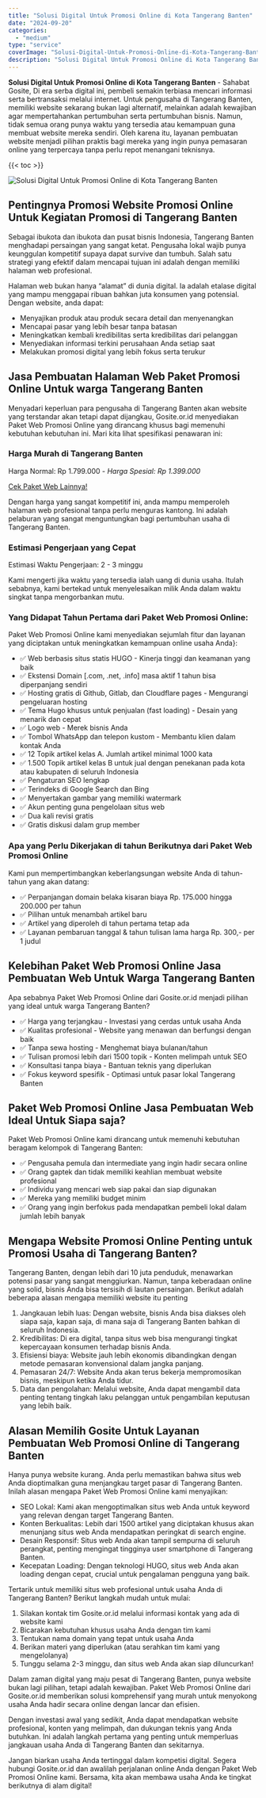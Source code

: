 ```yaml
---
title: "Solusi Digital Untuk Promosi Online di Kota Tangerang Banten"
date: "2024-09-20"
categories: 
  - "medium"
type: "service"
coverImage: "Solusi-Digital-Untuk-Promosi-Online-di-Kota-Tangerang-Banten.png"
description: "Solusi Digital Untuk Promosi Online di Kota Tangerang Banten. Jangan biarkan usaha Anda tertinggal dalam kompetisi digital. Segera hubungi Gosite.or.id dan a..."
---
```


**Solusi Digital Untuk Promosi Online di Kota Tangerang Banten** - Sahabat Gosite, Di era serba digital ini, pembeli semakin terbiasa mencari informasi serta bertransaksi melalui internet. Untuk pengusaha di Tangerang Banten, memiliki website sekarang bukan lagi alternatif, melainkan adalah kewajiban agar mempertahankan pertumbuhan serta pertumbuhan bisnis. Namun, tidak semua orang punya waktu yang tersedia atau kemampuan guna membuat website mereka sendiri. Oleh karena itu, layanan pembuatan website menjadi pilihan praktis bagi mereka yang ingin punya pemasaran online yang terpercaya tanpa perlu repot menangani teknisnya.

{{< toc >}}

![Solusi Digital Untuk Promosi Online di Kota Tangerang Banten](/images/medium/Solusi-Digital-Untuk-Promosi-Online-di-Kota-Tangerang-Banten.png)

## Pentingnya Promosi Website Promosi Online Untuk Kegiatan Promosi di Tangerang Banten

Sebagai ibukota dan ibukota dan pusat bisnis Indonesia, Tangerang Banten menghadapi persaingan yang sangat ketat. Pengusaha lokal wajib punya keunggulan kompetitif supaya dapat survive dan tumbuh. Salah satu strategi yang efektif dalam mencapai tujuan ini adalah dengan memiliki halaman web profesional.

Halaman web bukan hanya “alamat” di dunia digital. Ia adalah etalase digital yang mampu menggapai ribuan bahkan juta konsumen yang potensial. Dengan website, anda dapat:

- Menyajikan produk atau produk secara detail dan menyenangkan
- Mencapai pasar yang lebih besar tanpa batasan
- Meningkatkan kembali kredibilitas serta kredibilitas dari pelanggan
- Menyediakan informasi terkini perusahaan Anda setiap saat
- Melakukan promosi digital yang lebih fokus serta terukur

## Jasa Pembuatan Halaman Web Paket Promosi Online Untuk warga Tangerang Banten

Menyadari keperluan para pengusaha di Tangerang Banten akan website yang terstandar akan tetapi dapat dijangkau, Gosite.or.id menyediakan Paket Web Promosi Online yang dirancang khusus bagi memenuhi kebutuhan kebutuhan ini. Mari kita lihat spesifikasi penawaran ini:

### Harga Murah di Tangerang Banten

<a class="cta-button">Harga Normal: Rp 1.799.000 - <em>Harga Spesial: Rp 1.399.000</em></a>

<a href="/jasa-web/" class="cta-button">Cek Paket Web Lainnya!</a>

Dengan harga yang sangat kompetitif ini, anda mampu memperoleh halaman web profesional tanpa perlu menguras kantong. Ini adalah pelaburan yang sangat menguntungkan bagi pertumbuhan usaha di Tangerang Banten.

### Estimasi Pengerjaan yang Cepat

Estimasi Waktu Pengerjaan: 2 - 3 minggu

Kami mengerti jika waktu yang tersedia ialah uang di dunia usaha. Itulah sebabnya, kami bertekad untuk menyelesaikan milik Anda dalam waktu singkat tanpa mengorbankan mutu.

### Yang Didapat Tahun Pertama dari Paket Web Promosi Online:

Paket Web Promosi Online kami menyediakan sejumlah fitur dan layanan yang diciptakan untuk meningkatkan kemampuan online usaha Anda}:

- ✅ Web berbasis situs statis HUGO - Kinerja tinggi dan keamanan yang baik
- ✅ Ekstensi Domain \[.com, .net, .info\] masa aktif 1 tahun bisa diperpanjang sendiri
- ✅ Hosting gratis di Github, Gitlab, dan Cloudflare pages - Mengurangi pengeluaran hosting
- ✅ Tema Hugo khusus untuk penjualan (fast loading) - Desain yang menarik dan cepat
- ✅ Logo web - Merek bisnis Anda
- ✅ Tombol WhatsApp dan telepon kustom - Membantu klien dalam kontak Anda
- ✅ 12 Topik artikel kelas A. Jumlah artikel minimal 1000 kata
- ✅ 1.500 Topik artikel kelas B untuk jual dengan penekanan pada kota atau kabupaten di seluruh Indonesia
- ✅ Pengaturan SEO lengkap
- ✅ Terindeks di Google Search dan Bing
- ✅ Menyertakan gambar yang memiliki watermark
- ✅ Akun penting guna pengelolaan situs web
- ✅ Dua kali revisi gratis
- ✅ Gratis diskusi dalam grup member

### Apa yang Perlu Dikerjakan di tahun Berikutnya dari Paket Web Promosi Online

Kami pun mempertimbangkan keberlangsungan website Anda di tahun-tahun yang akan datang:

- ✅ Perpanjangan domain belaka kisaran biaya Rp. 175.000 hingga 200.000 per tahun
- ✅ Pilihan untuk menambah artikel baru
- ✅ Artikel yang diperoleh di tahun pertama tetap ada
- ✅ Layanan pembaruan tanggal & tahun tulisan lama harga Rp. 300,- per 1 judul

## Kelebihan Paket Web Promosi Online Jasa Pembuatan Web Untuk Warga Tangerang Banten

Apa sebabnya Paket Web Promosi Online dari Gosite.or.id menjadi pilihan yang ideal untuk warga Tangerang Banten?

- ✅ Harga yang terjangkau - Investasi yang cerdas untuk usaha Anda
- ✅ Kualitas profesional - Website yang menawan dan berfungsi dengan baik
- ✅ Tanpa sewa hosting - Menghemat biaya bulanan/tahun
- ✅ Tulisan promosi lebih dari 1500 topik - Konten melimpah untuk SEO
- ✅ Konsultasi tanpa biaya - Bantuan teknis yang diperlukan
- ✅ Fokus keyword spesifik - Optimasi untuk pasar lokal Tangerang Banten

## Paket Web Promosi Online Jasa Pembuatan Web Ideal Untuk Siapa saja?

Paket Web Promosi Online kami dirancang untuk memenuhi kebutuhan beragam kelompok di Tangerang Banten:

- ✅ Pengusaha pemula dan intermediate yang ingin hadir secara online
- ✅ Orang gaptek dan tidak memiliki keahlian membuat website profesional
- ✅ Individu yang mencari web siap pakai dan siap digunakan
- ✅ Mereka yang memiliki budget minim
- ✅ Orang yang ingin berfokus pada mendapatkan pembeli lokal dalam jumlah lebih banyak

## Mengapa Website Promosi Online Penting untuk Promosi Usaha di Tangerang Banten?

Tangerang Banten, dengan lebih dari 10 juta penduduk, menawarkan potensi pasar yang sangat menggiurkan. Namun, tanpa keberadaan online yang solid, bisnis Anda bisa tersisih di lautan persaingan. Berikut adalah beberapa alasan mengapa memiliki website itu penting

1. Jangkauan lebih luas: Dengan website, bisnis Anda bisa diakses oleh siapa saja, kapan saja, di mana saja di Tangerang Banten bahkan di seluruh Indonesia.
2. Kredibilitas: Di era digital, tanpa situs web bisa mengurangi tingkat kepercayaan konsumen terhadap bisnis Anda.
3. Efisiensi biaya: Website jauh lebih ekonomis dibandingkan dengan metode pemasaran konvensional dalam jangka panjang.
4. Pemasaran 24/7: Website Anda akan terus bekerja mempromosikan bisnis, meskipun ketika Anda tidur.
5. Data dan pengolahan: Melalui website, Anda dapat mengambil data penting tentang tingkah laku pelanggan untuk pengambilan keputusan yang lebih baik.

## Alasan Memilih Gosite Untuk Layanan Pembuatan Web Promosi Online di Tangerang Banten

Hanya punya website kurang. Anda perlu memastikan bahwa situs web Anda dioptimalkan guna menjangkau target pasar di Tangerang Banten. Inilah alasan mengapa Paket Web Promosi Online kami menyajikan:

- SEO Lokal: Kami akan mengoptimalkan situs web Anda untuk keyword yang relevan dengan target Tangerang Banten.
- Konten Berkualitas: Lebih dari 1500 artikel yang diciptakan khusus akan menunjang situs web Anda mendapatkan peringkat di search engine.
- Desain Responsif: Situs web Anda akan tampil sempurna di seluruh perangkat, penting mengingat tingginya user smartphone di Tangerang Banten.
- Kecepatan Loading: Dengan teknologi HUGO, situs web Anda akan loading dengan cepat, crucial untuk pengalaman pengguna yang baik.

Tertarik untuk memiliki situs web profesional untuk usaha Anda di Tangerang Banten? Berikut langkah mudah untuk mulai:

1. Silakan kontak tim Gosite.or.id melalui informasi kontak yang ada di website kami
2. Bicarakan kebutuhan khusus usaha Anda dengan tim kami
3. Tentukan nama domain yang tepat untuk usaha Anda
4. Berikan materi yang diperlukan (atau serahkan tim kami yang mengelolanya)
5. Tunggu selama 2-3 minggu, dan situs web Anda akan siap diluncurkan!

Dalam zaman digital yang maju pesat di Tangerang Banten, punya website bukan lagi pilihan, tetapi adalah kewajiban. Paket Web Promosi Online dari Gosite.or.id memberikan solusi komprehensif yang murah untuk menyokong usaha Anda hadir secara online dengan lancar dan efisien.

Dengan investasi awal yang sedikit, Anda dapat mendapatkan website profesional, konten yang melimpah, dan dukungan teknis yang Anda butuhkan. Ini adalah langkah pertama yang penting untuk memperluas jangkauan usaha Anda di Tangerang Banten dan sekitarnya.

Jangan biarkan usaha Anda tertinggal dalam kompetisi digital. Segera hubungi Gosite.or.id dan awalilah perjalanan online Anda dengan Paket Web Promosi Online kami. Bersama, kita akan membawa usaha Anda ke tingkat berikutnya di alam digital!
